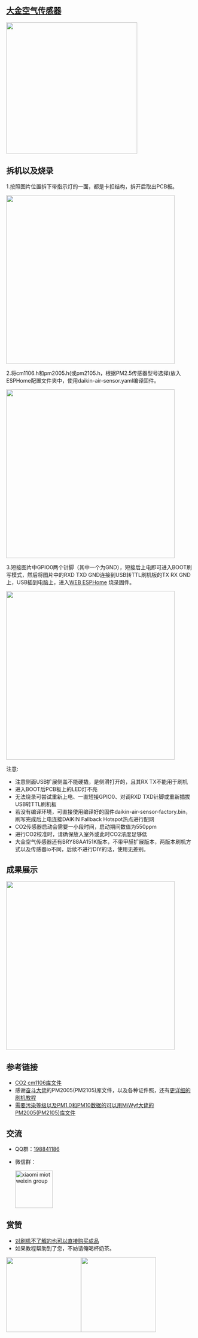 ## [大金空气传感器](https://mp.weixin.qq.com/s/d5tm4ObWZfIJkB5_18t_uA)
<img src="https://raw.githubusercontent.com/louliangsheng/daikin-air-sensor/main/image/BRY88AA151K.png" width="350">

## 拆机以及烧录
1.按照图片位置拆下带指示灯的一面，都是卡扣结构，拆开后取出PCB板。

<img src="https://raw.githubusercontent.com/louliangsheng/daikin-air-sensor/main/image/dismantle.jpg" width="450">

2.将cm1106.h和pm2005.h(或pm2105.h，根据PM2.5传感器型号选择)放入ESPHome配置文件夹中，使用daikin-air-sensor.yaml编译固件。

<img src="https://raw.githubusercontent.com/louliangsheng/daikin-air-sensor/main/image/PM2.5.jpg" width="450">

3.短接图片中GPIO0两个针脚（其中一个为GND），短接后上电即可进入BOOT刷写模式，然后将图片中的RXD TXD GND连接到USB转TTL刷机板的TX RX GND上，USB插到电脑上，进入[WEB ESPHome](https://web.esphome.io/) 烧录固件。

<img src="https://raw.githubusercontent.com/louliangsheng/daikin-air-sensor/main/image/replication.jpg" width="450">

注意:
- 注意侧面USB扩展侧盖不能硬撬，是侧滑打开的，且其RX TX不能用于刷机
- 进入BOOT后PCB板上的LED灯不亮
- 无法烧录可尝试重新上电、一直短接GPIO0、对调RXD TXD针脚或重新插拔USB转TTL刷机板
- 若没有编译环境，可直接使用编译好的固件daikin-air-sensor-factory.bin，刷写完成后上电连接DAIKIN Fallback Hotspot热点进行配网
- CO2传感器启动会需要一小段时间，启动期间数值为550ppm
- 进行CO2校准时，请确保放入室外或此时CO2浓度足够低
- 大金空气传感器还有BRY88AA151K版本，不带甲醛扩展版本，两版本刷机方式以及传感器io不同，后续不进行DIY的话，使用无差别。
## 成果展示

<img src="https://raw.githubusercontent.com/louliangsheng/daikin-air-sensor/main/image/achievements.png" width="450">

## 参考链接
- [CO2 cm1106库文件](https://github.com/LeoDJ/ESPHome_Nodes)
- 感谢[奋斗大佬](https://github.com/nixieclock)的PM2005(PM2105)库文件，以及各种证件照，还有[更详细的刷机教程](https://hasstech.cn/?p=1)
- [需要污染等级以及PM1.0和PM10数据的可以用MiWyf大佬的PM2005(PM2105)库文件](https://github.com/miwyf/pm2105)

## 交流
- QQ群：[198841186](https://jq.qq.com/?_wv=1027&k=lZAMn5Uo)
- 微信群：

  <img src="https://user-images.githubusercontent.com/4549099/161735971-0540ce1c-eb49-4aff-8cb3-3bdad15e22f7.png" alt="xiaomi miot weixin group" width="100">


## 赏赞
- [对刷机不了解的也可以直接购买成品](https://m.tb.cn/h.UpkczuX?tk=OvhBdiaatqy)
- 如果教程帮助到了您，不妨请俺喝杯奶茶。

<img src="https://raw.githubusercontent.com/louliangsheng/daikin-air-sensor/main/image/wechat.jpg" width="200"><img src="https://raw.githubusercontent.com/louliangsheng/daikin-air-sensor/image/main/image/alipay.jpg" width="200">
